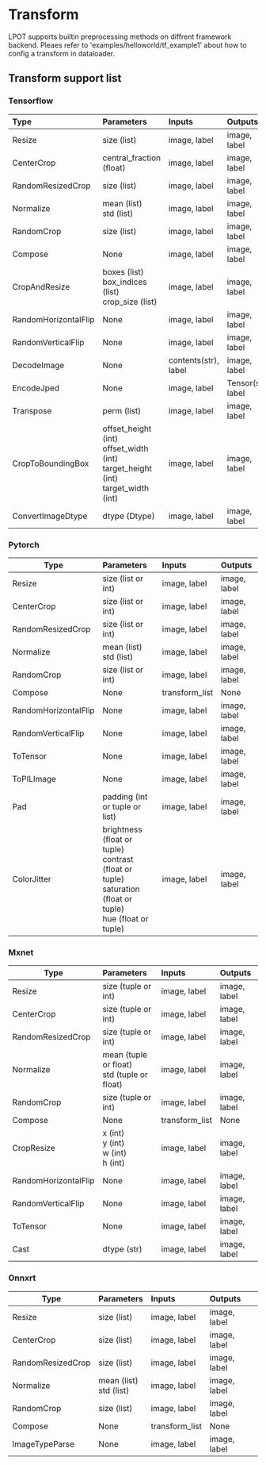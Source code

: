 Transform
====================
LPOT supports builtin preprocessing methods on diffrent framework backend. Pleaes refer to 'examples/helloworld/tf_example1' about how to config a transform in dataloader.

## Transform support list

### Tensorflow

| Type                | Parameters                            | Inputs        | Outputs      |
| :------             | :------                               | :------       | :------      |
| Resize              | size (list)                            | image, label  | image, label |
| CenterCrop          | central_fraction (float)               | image, label  | image, label |
| RandomResizedCrop   | size (list)                            | image, label  | image, label |
| Normalize           | mean (list)<br>std (list)               | image, label  | image, label |
| RandomCrop          | size (list)                            | image, label  | image, label |
| Compose             | None                                  | image, label  | image, label |
| CropAndResize       | boxes (list)<br>box_indices (list)<br>crop_size (list)| image, label  | image, label |
| RandomHorizontalFlip| None                                  | image, label  | image, label |
| RandomVerticalFlip  | None                                  | image, label  | image, label |
| DecodeImage         | None                                  | contents(str), label| image, label |
| EncodeJped          | None                                  | image, label  | Tensor(str), label|
| Transpose           | perm (list)                            | image, label  | image, label |
| CropToBoundingBox   | offset_height (int)<br>offset_width (int)<br>target_height (int)<br>target_width (int)| image, label  | image, label |
| ConvertImageDtype   | dtype (Dtype)                          | image, label  | image, label |


### Pytorch

| Type                  | Parameters                | Inputs        | Outputs      |
| ------                | :------                   | :------       | :------      |
| Resize                | size (list or int)         | image, label  | image, label |
| CenterCrop            | size (list or int)         | image, label  | image, label |
| RandomResizedCrop     | size (list or int)         | image, label  | image, label |
| Normalize             | mean (list)<br>std (list)   | image, label  | image, label |
| RandomCrop            | size (list or int)         | image, label  | image, label |
| Compose               | None                      | transform_list| None         |
| RandomHorizontalFlip  | None                      | image, label  | image, label |
| RandomVerticalFlip    | None                      | image, label  | image, label |
| ToTensor              | None                      | image, label  | image, label |
| ToPILImage            | None                      | image, label  | image, label |
| Pad                   | padding (int or tuple or list)| image, label  | image, label |
| ColorJitter           | brightness (float or tuple)<br>contrast (float or tuple)<br>saturation (float or tuple)<br>hue (float or tuple)| image, label  | image, label |

### Mxnet

| Type                  | Parameters             | Inputs        | Outputs      |
| ------                | :------                | :------       | :------      |
| Resize                | size (tuple or int)     | image, label  | image, label |
| CenterCrop            | size (tuple or int)     | image, label  | image, label |
| RandomResizedCrop     | size (tuple or int)     | image, label  | image, label |
| Normalize             | mean (tuple or float)<br>std (tuple or float) | image, label | image, label |
| RandomCrop            | size (tuple or int)     | image, label  | image, label |
| Compose               | None                   | transform_list| None         |
| CropResize            | x (int)<br>y (int)<br>w (int)<br>h (int)   | image, label | image, label |
| RandomHorizontalFlip  | None                   | image, label  | image, label |
| RandomVerticalFlip    | None                   | image, label  | image, label |
| ToTensor              | None                   | image, label  | image, label |
| Cast                  | dtype (str)             | image, label  | image, label |

### Onnxrt

| Type                  | Parameters              | Inputs        | Outputs      |
| ------                | :------                 | :------       | :------      |
| Resize                | size (list)              | image, label  | image, label |
| CenterCrop            | size (list)              | image, label  | image, label |
| RandomResizedCrop     | size (list)              | image, label  | image, label |
| Normalize             | mean (list)<br>std (list) | image, label  | image, label |
| RandomCrop            | size (list)              | image, label  | image, label |
| Compose               | None                    | transform_list| None         |
| ImageTypeParse        | None                    | image, label  | image, label |
